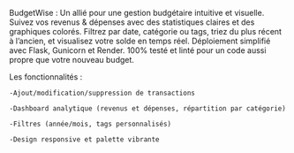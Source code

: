 BudgetWise : Un allié  pour une gestion budgétaire intuitive et visuelle.
Suivez vos revenus & dépenses avec des statistiques claires et des graphiques colorés.
Filtrez par date, catégorie ou tags, triez du plus récent à l’ancien, et visualisez votre solde en temps réel.
Déploiement simplifié avec Flask, Gunicorn et Render.
100% testé et linté pour un code aussi propre que votre nouveau budget.

Les fonctionnalités :

    -Ajout/modification/suppression de transactions

    -Dashboard analytique (revenus et dépenses, répartition par catégorie)

    -Filtres (année/mois, tags personnalisés)

    -Design responsive et palette vibrante
